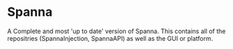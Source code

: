Spanna
======

A Complete and most 'up to date' version of Spanna. This contains all of the repositries (SpannaInjection, SpannaAPI) as well as the GUI or platform.

